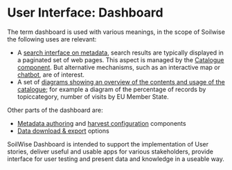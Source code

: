 # User Interface: Dashboard

The term dashboard is used with various meanings, in the scope of Soilwise the following uses are relevant:

- A [search interface on metadata](#search-interface-on-metadata), search results are typically displayed in a paginated set of web pages. This aspect is managed by the [Catalogue component](./catalogue.md). But alternative mechanisms, such as an interactive map or [chatbot](./llm.md), are of interest.
- A set of [diagrams showing an overview of the contents and usage of the catalogue](./dashboards.md); for example a diagram of the percentage of records by topiccategory, number of visits by EU Member State.

Other parts of the dashboard are:

- [Metadata authoring](./metadata_authoring.md) and [harvest configuration](../technical_components/ingestion.md) components
- [Data download & export](#data-download-export) options

SoilWise Dashboard is intended to support the implementation of User stories, deliver useful and usable apps for various stakeholders, provide interface for user testing and present data and knowledge in a useable way.




